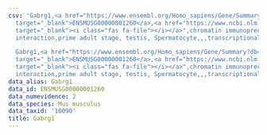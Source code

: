 ```yaml
---
csv: 'Gabrg1,<a href="https://www.ensembl.org/Homo_sapiens/Gene/Summary?db=core;g=ENSMUSG00000001260"
  target="_blank">ENSMUSG00000001260</a>,<a href="https://www.ncbi.nlm.nih.gov/pubmed/25450459"
  target="_blank"><i class="fas fa-file"></i></a>",chromatin immunoprecipitation assay,direct
  interaction,prime adult stage, testis, Spermatocyte,,,transcriptional regulation,

  Gabrg1,<a href="https://www.ensembl.org/Homo_sapiens/Gene/Summary?db=core;g=ENSMUSG00000001260"
  target="_blank">ENSMUSG00000001260</a>,<a href="https://www.ncbi.nlm.nih.gov/pubmed/25450459"
  target="_blank"><i class="fas fa-file"></i></a>",chromatin immunoprecipitation assay,direct
  interaction,prime adult stage, testis, Spermatocyte,,,transcriptional regulation,'
data_alias: Gabrg1
data_id: ENSMUSG00000001260
data_numevidence: 2
data_species: Mus musculus
data_taxid: '10090'
title: Gabrg1
---
```


